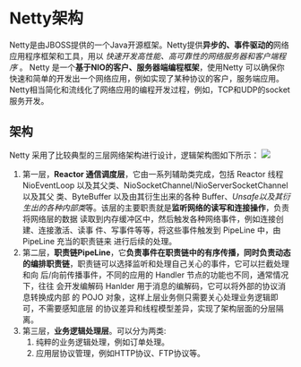 # Netty架构

Netty是由JBOSS提供的一个Java开源框架。Netty提供**异步的、事件驱动的**网络应用程序框架和工具，用以 _快速开发高性能、高可靠性的网络服务器和客户端程序_ 。
Netty 是一个**基于NIO的客户、服务器端编程框架**，使用Netty 可以确保你快速和简单的开发出一个网络应用，例如实现了某种协议的客户，服务端应用。Netty相当简化和流线化了网络应用的编程开发过程，例如，TCP和UDP的socket服务开发。

## 架构
Netty 采用了比较典型的三层网络架构进行设计，逻辑架构图如下所示：
![][image-1]

1. 第一层，**Reactor 通信调度层**，它由一系列辅助类完成，包括 Reactor 线程 NioEventLoop 以及其父类、NioSocketChannel/NioServerSocketChannel 以及其父 类、ByteBuffer 以及由其衍生出来的各种 Buffer、*Unsafe以及其衍生出的各种内部类*等。该层的主要职责就是**监听网络的读写和连接操作**，负责将网络层的数据 读取到内存缓冲区中，然后触发各种网络事件，例如连接创建、连接激活、读事 件、写事件等等，将这些事件触发到 PipeLine 中，由 PipeLine 充当的职责链来 进行后续的处理。
2. 第二层，**职责链PipeLine**，它**负责事件在职责链中的有序传播，同时负责动态的编排职责链**，职责链可以选择监听和处理自己关心的事件，它可以拦截处理和向 后/向前传播事件，不同的应用的 Handler 节点的功能也不同，通常情况下，往往 会开发编解码 Hanlder 用于消息的编解码，它可以将外部的协议消息转换成内部 的 POJO 对象，这样上层业务侧只需要关心处理业务逻辑即可，不需要感知底层 的协议差异和线程模型差异，实现了架构层面的分层隔离。
3. 第三层，**业务逻辑处理层**。可以分为两类:
	1. 纯粹的业务逻辑处理，例如订单处理。
	2. 应用层协议管理，例如HTTP协议、FTP协议等。

[image-1]:	https://raw.githubusercontent.com/zhangpengnian/ImageRepository/master/img/20191010143323.png